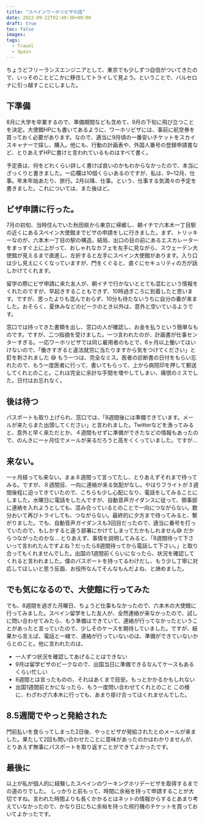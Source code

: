 ```yaml
---
title: "スペインワーホリビザの話"
date: 2022-09-22T02:49:30+09:00
draft: true
toc: false
images:
tags:
  - Travel
  - Spain
---
```

ちょうどフリーランスエンジニアとして、東京でも少しずつ自信がついてきたので、いっそのことどこかに移住してトライして見よう。ということで、バルセロナに引っ越すことにしました。
## 下準備
8月に大学を卒業するので、準備期間なども含めて、9月の下旬に飛び立つことを決定。大使館HPにも書いてあるように、ワーホリビザには、事前に航空券を買っておく必要があります。なので、適当に9月頃の一番安いチケットをスカイスキャナーで探し、購入。他にも、行動の計画表や、外国人番号の登録申請書など、とりあえずHPに書けと言われているものはすべて書く。

予定表は、何をどれくらい詳しく書けば良いのかもわからなかったので、本当にざっくりと書きました。一応欄は10個くらいあるのですが、私は、9~12月、仕事。年末年始あたり、旅行。2月以降、仕事。という、仕事する気満々の予定を書きました。これについては、また後ほど。
## ビザ申請に行った。
7月の初旬、当時住んでいた秋田県から東京に帰郷し、朝イチで六本木一丁目駅の近くにあるスペイン大使館までビザの申請をしに行きました。まず、トリッキーなのが、六本木一丁目の駅の構造。結局、出口の目の前にあるエスカレーターをまっすぐ上に上がって、おしゃれなカフェを左手に見ながら、スウェーデン大使館が見えるまで直進し、左折すると左手にスペイン大使館があります。入り口は少し見えにくくなっていますが、門をくぐると、直ぐにセキュリティの方が話しかけてくれます。

留学の際にビザ申請に来た友人が、朝イチで行かないととても混むという情報をくれたのですが、早起きすることもできず、10時過ぎころに到着したと思います。ですが、思ったよりも混んでおらず、10分も待たないうちに自分の番が来ました。おそらく、夏休みなどのピークのとき以外は、意外と空いているようです。

窓口では持ってきた書類を出し、窓口の人が確認し、お金を払うという簡単なものです。ですが、二つ指摘を受けました。一つ言われたのが、計画書が仕事センターすぎる。一応ワーホリビザでは同じ雇用者のもとで、6ヶ月以上働いてはいけないので、「働きすぎると違法就労に当たりますから気をつけてください」と釘を刺されました :sweat_smile: もう一つは、完全なミス。医者の診断書の日付をもらい忘れたので、もう一度医者に行って、書いてもらって、上から病院印を押して郵送してくれとのこと。これは完全に余計な手間を増やしてしまい、痛恨のミスでした。日付はお忘れなく。

## 後は待つ
パスポートも取り上げられ、窓口では、「8週間後には準備できています。メールが来たらまた出頭してください」と言われました。Twitterなどを漁ってみると、意外と早く来ただとか、４週間もせずに準備ができたなどの情報もあったので、のんきに一ヶ月位でメールが来るだろうと高をくくっていました。ですが...

## 来ない。
一ヶ月経っても来ない。まぁ８週間って言ってたし、とりあえずそれまで待ってみる。ですが、８週間目、一向に連絡が来る気配がなし。やはりフライトが３週間後程に迫ってきていたので、こちらも少し心配になり、電話をしてみることにしました。水曜日に電話をしたんですが、自動音声ガイダンスに従って、領事部に連絡を入れようとしても、混み合っているとのことで一向につながらない。数分おいて再びトライしても、つながらない。最終的に夕方まで待ってみると、繋がりました。でも、自動音声ガイダンスも3回目だったので、適当に番号を打っていたので、もしかすると違う部署にかけてしまってたかもしれません:sweat_smile: だからつながったのかな… とりあえず、事情を説明してみると、「8週間待って下さいって言われたんですよね？だったら8週間待ってから電話して下さい。」と取り合ってもくれませんでした。出国の1週間前くらいになったら、状況を確認してくれると言われました。僕のパスポートを持ってるわけだし、もう少し丁寧に対応してほしいと思う反面、お役所なんてそんなもんだよね、と諦めました。

## でも気になるので、大使館に行ってみた
でも、8週間を過ぎた月曜日、ちょうど仕事もなかったので、六本木の大使館に行ってみました。スペイン留学をした友人が、全然連絡が来なかったので、試しに問い合わせてみたら、もう準備はできていて、連絡が行ってなかったということがあったと言っていたので、少しそのケースを期待していました。ですが、結果から言えば、電話と一緒で、連絡が行っていないのは、準備ができていないからとのこと。他に言われたのは、
- 一人ずつ状況を確認してあげることはできない
- 9月は留学ビザのピークなので、出国当日に準備できるなんてケースもあるくらい忙しい
- 8週間とは言ったものの、それはあくまで目安。もっとかかるかもしれない
- 出国1週間前とかになったら、もう一度問い合わせてくれとのこと
この様に、わざわざ六本木に行っても、あまり掛け合ってはくれませんでした。

## 8.5週間でやっと発給された
門前払いを食らってしまった2日後、やっとビザが発給されたとのメールが来ました。果たして2回も問い合わせたことに意味があったのかはわかりませんが、とりあえず無事にパスポートを取り返すことができてよかったです。

## 最後に
以上が私が個人的に経験したスペインのワーキングホリデービザを取得するまでの道のりでした。
しっかりと前もって、時間に余裕を持って申請することが大切ですね。言われた時間よりも長くかかるとはネットの情報からするとあまり考えていなかったので、かなり日にちに余裕を持った飛行機のチケットを買っておいてよかったです。

